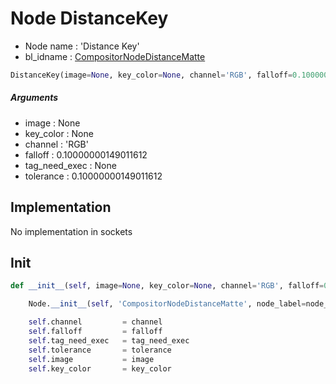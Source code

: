 # Node DistanceKey

- Node name : 'Distance Key'
- bl_idname : [CompositorNodeDistanceMatte](https://docs.blender.org/api/current/bpy.types.CompositorNodeDistanceMatte.html)


``` python
DistanceKey(image=None, key_color=None, channel='RGB', falloff=0.10000000149011612, tag_need_exec=None, tolerance=0.10000000149011612, node_label=None, node_color=None)
```
##### Arguments

- image : None
- key_color : None
- channel : 'RGB'
- falloff : 0.10000000149011612
- tag_need_exec : None
- tolerance : 0.10000000149011612

## Implementation

No implementation in sockets

## Init

``` python
def __init__(self, image=None, key_color=None, channel='RGB', falloff=0.10000000149011612, tag_need_exec=None, tolerance=0.10000000149011612, node_label=None, node_color=None):

    Node.__init__(self, 'CompositorNodeDistanceMatte', node_label=node_label, node_color=node_color)

    self.channel         = channel
    self.falloff         = falloff
    self.tag_need_exec   = tag_need_exec
    self.tolerance       = tolerance
    self.image           = image
    self.key_color       = key_color
```
